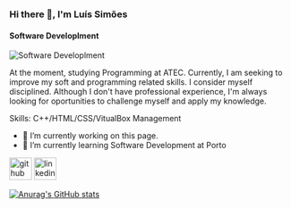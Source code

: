 ### Hi there 👋, I'm Luís Simões
#### Software Developlment
![Software Developlment](https://media.istockphoto.com/id/857419338/photo/man-sitting-at-desk-and-working-on-laptop-at-night.jpg?s=612x612&w=0&k=20&c=PljluDRtQ2gTiPf1N2Z0W2p8nvxkXQy0P7NjDp4AYuw=)

At the moment, studying Programming at ATEC. Currently, I am seeking to improve my soft and programming related skills. I consider myself disciplined. Although I don't have professional experience, I'm always looking for oportunities to challenge myself and apply my knowledge.

Skills: C++/HTML/CSS/VitualBox Management

- 🔭 I’m currently working on this page. 
- 🌱 I’m currently learning Software Development at Porto 


[<img src='https://cdn.jsdelivr.net/npm/simple-icons@3.0.1/icons/github.svg' alt='github' height='40'>](https://github.com/Luismcs)  [<img src='https://cdn.jsdelivr.net/npm/simple-icons@3.0.1/icons/linkedin.svg' alt='linkedin' height='40'>](https://www.linkedin.com/in/https://www.linkedin.com/in/lu%C3%ADs-sim%C3%B5es-383bb1260//)  



[![Anurag's GitHub stats](https://github-readme-stats.vercel.app/api?username=Luismcs)](https://github.com/anuraghazra/github-readme-stats)

<!--
**Luismcs/Luismcs** is a ✨ _special_ ✨ repository because its `README.md` (this file) appears on your GitHub profile.

Here are some ideas to get you started:

- 🔭 I’m currently working on ...
- 🌱 I’m currently learning ...
- 👯 I’m looking to collaborate on ...
- 🤔 I’m looking for help with ...
- 💬 Ask me about ...
- 📫 How to reach me: ...
- 😄 Pronouns: ...
- ⚡ Fun fact: ...
-->
